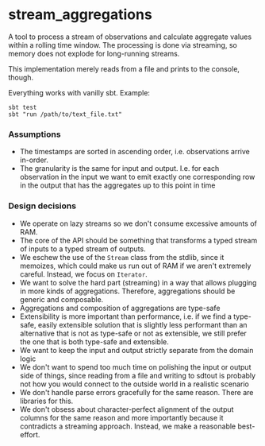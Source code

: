 # stream_aggregations


A tool to process a stream of observations and calculate aggregate values within a rolling time window. 
The processing is done via streaming, so memory does not explode for long-running streams. 

This implementation merely reads from a file and prints to the console, though.

Everything works with vanilly sbt. Example:

```
sbt test
sbt "run /path/to/text_file.txt"
```

### Assumptions
- The timestamps are sorted in ascending order, i.e. observations arrive in-order.
- The granularity is the same for input and output. I.e. for each observation in the input we want to emit exactly one corresponding row in the output that has the aggregates up to this point in time

### Design decisions
- We operate on lazy streams so we don't consume excessive amounts of RAM. 
- The core of the API should be something that transforms a typed stream of inputs to a
  typed stream of outputs.
- We eschew the use of the `Stream` class from the stdlib, since it memoizes, which could make us run out of RAM if we aren't extremely careful. Instead, we focus on `Iterator`.
- We want to solve the hard part (streaming) in a way that allows plugging in more kinds of aggregations. Therefore, aggregations should be generic and composable.
- Aggregations and composition of aggregations are type-safe
- Extensibility is more important than performance, i.e. if we find a type-safe, easily
  extensible solution that is slightly less performant than an alternative that is not as type-safe or not as extensible,
  we still prefer the one that is both type-safe and extensible.
- We want to keep the input and output strictly separate from the domain logic
- We don't want to spend too much time on polishing the input or output side of things, since reading
  from a file and writing to sdtout is probably not how you would connect to the outside world in a realistic scenario
- We don't handle parse errors gracefully for the same reason. There are libraries for this.
- We don't obsess about character-perfect alignment of the output columns for the same reason and more importantly because it contradicts a streaming approach. Instead, we make a reasonable best-effort.
